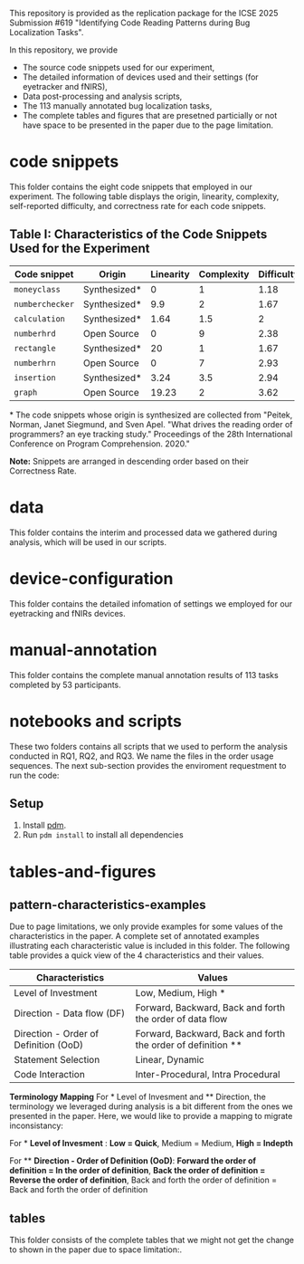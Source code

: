 This repository is provided as the replication package for the ICSE 2025 Submission #619 "Identifying Code Reading Patterns during Bug Localization Tasks". 

In this repository, we provide 
* The source code snippets used for our experiment,
* The detailed information of devices used and their settings (for eyetracker and fNIRS),
* Data post-processing and analysis scripts,
* The 113 manually annotated bug localization tasks,
* The complete tables and figures that are presetned particially or not have space to be presented in the paper due to the page limitation.

# code snippets
This folder contains the eight code snippets that employed in our experiment. The following table displays the origin, linearity, complexity, self-reported difficulty, and correctness rate for each code snippets.  

## Table I: Characteristics of the Code Snippets Used for the Experiment

| Code snippet   | Origin                     | Linearity | Complexity | Difficulty | Correctness |
|----------------|----------------------------|-----------|------------|------------|-------------|
| `moneyclass`   | Synthesized*               | 0         | 1          | 1.18       | 90%         |
| `numberchecker`| Synthesized*               | 9.9       | 2          | 1.67       | 90%         |
| `calculation`  | Synthesized*               | 1.64      | 1.5        | 2          | 75%         |
| `numberhrd`    | Open Source                | 0         | 9          | 2.38       | 74%         |
| `rectangle`    | Synthesized*               | 20        | 1          | 1.67       | 71%         |
| `numberhrn`    | Open Source                | 0         | 7          | 2.93       | 61%         |
| `insertion`    | Synthesized*               | 3.24      | 3.5        | 2.94       | 56%         |
| `graph`        | Open Source                | 19.23     | 2          | 3.62       | 31%         |

\* The code snippets whose origin is synthesized are collected from "Peitek, Norman, Janet Siegmund, and Sven Apel. "What drives the reading order of programmers? an eye tracking study." Proceedings of the 28th International Conference on Program Comprehension. 2020."

**Note:** Snippets are arranged in descending order based on their Correctness Rate. 



# data
This folder contains the interim and processed data we gathered during analysis, which will be used in our scripts. 

# device-configuration
This folder contains the detailed infomation of settings we employed for our eyetracking and fNIRs devices.

# manual-annotation
This folder contains the complete manual annotation results of 113 tasks completed by 53 participants.

# notebooks and scripts
These two folders contains all scripts that we used to perform the analysis conducted in RQ1, RQ2, and RQ3. We name the files in the order usage sequences. The next sub-section provides the enviroment requestment to run the code:
## Setup
1. Install [pdm](https://pdm.fming.dev/latest/).
2. Run `pdm install` to install all dependencies

# tables-and-figures
## pattern-characteristics-examples
Due to page limitations, we only provide examples for some values of the characteristics in the paper. A complete set of annotated examples illustrating each characteristic value is included in this folder. The following table provides a quick view of the 4 characteristics and their values.

| Characteristics | Values                    | 
|----------------|----------------------------|
| Level of Investment  | Low, Medium, High *       |
| Direction - Data flow (DF) | Forward, Backward, Back and forth the order of data flow   |
| Direction - Order of Definition (OoD) | Forward, Backward, Back and forth the order of definition  **    |
| Statement Selection | Linear, Dynamic      |
| Code Interaction | Inter-Procedural, Intra Procedural      |

**Terminology Mapping**  For * Level of Invesment and ** Direction, the terminology we leveraged during analysis is a bit different from the ones we presented in the paper. Here, we would like to provide a mapping to migrate inconsistancy: 

For * **Level of Invesment** : **Low = Quick**, Medium = Medium, **High = Indepth**

For ** **Direction - Order of Definition (OoD)**: **Forward the order of definition = In the order of definition**, **Back the order of definition = Reverse the order of definition**, Back and forth the order of definition  = Back and forth the order of definition


## tables
This folder consists of the complete tables that we might not get the change to shown in the paper due to space limitation:.




